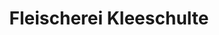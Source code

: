 ---
title: "Fleischerei Kleeschulte"
url: /lippetal/fleischerei-kleeschulte-brueckenstrasse/
shop: Metzgerei
---
